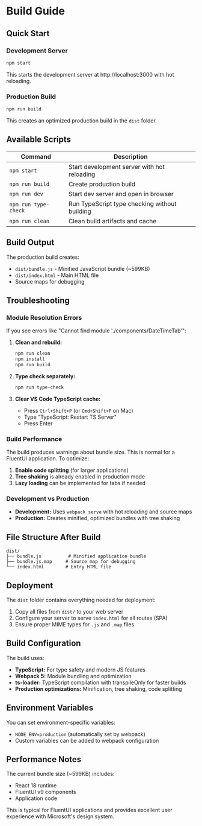 # Build Guide

## Quick Start

### Development Server
```bash
npm start
```
This starts the development server at http://localhost:3000 with hot reloading.

### Production Build
```bash
npm run build
```
This creates an optimized production build in the `dist` folder.

## Available Scripts

| Command | Description |
|---------|-------------|
| `npm start` | Start development server with hot reloading |
| `npm run build` | Create production build |
| `npm run dev` | Start dev server and open in browser |
| `npm run type-check` | Run TypeScript type checking without building |
| `npm run clean` | Clean build artifacts and cache |

## Build Output

The production build creates:
- `dist/bundle.js` - Minified JavaScript bundle (~599KB)
- `dist/index.html` - Main HTML file
- Source maps for debugging

## Troubleshooting

### Module Resolution Errors
If you see errors like "Cannot find module './components/DateTimeTab'":

1. **Clean and rebuild:**
   ```bash
   npm run clean
   npm install
   npm run build
   ```

2. **Type check separately:**
   ```bash
   npm run type-check
   ```

3. **Clear VS Code TypeScript cache:**
   - Press `Ctrl+Shift+P` (or `Cmd+Shift+P` on Mac)
   - Type "TypeScript: Restart TS Server"
   - Press Enter

### Build Performance
The build produces warnings about bundle size. This is normal for a FluentUI application. To optimize:

1. **Enable code splitting** (for larger applications)
2. **Tree shaking** is already enabled in production mode
3. **Lazy loading** can be implemented for tabs if needed

### Development vs Production
- **Development:** Uses `webpack serve` with hot reloading and source maps
- **Production:** Creates minified, optimized bundles with tree shaking

## File Structure After Build

```
dist/
├── bundle.js          # Minified application bundle
├── bundle.js.map     # Source map for debugging  
└── index.html        # Entry HTML file
```

## Deployment

The `dist` folder contains everything needed for deployment:
1. Copy all files from `dist/` to your web server
2. Configure your server to serve `index.html` for all routes (SPA)
3. Ensure proper MIME types for `.js` and `.map` files

## Build Configuration

The build uses:
- **TypeScript:** For type safety and modern JS features
- **Webpack 5:** Module bundling and optimization
- **ts-loader:** TypeScript compilation with transpileOnly for faster builds
- **Production optimizations:** Minification, tree shaking, code splitting

## Environment Variables

You can set environment-specific variables:
- `NODE_ENV=production` (automatically set by webpack)
- Custom variables can be added to webpack configuration

## Performance Notes

The current bundle size (~599KB) includes:
- React 18 runtime
- FluentUI v9 components
- Application code

This is typical for FluentUI applications and provides excellent user experience with Microsoft's design system.
